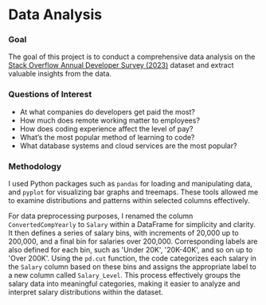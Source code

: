 # Data Analysis

### Goal
The goal of this project is to conduct a comprehensive data analysis on the [Stack Overflow Annual Developer Survey (2023)](https://survey.stackoverflow.co/) dataset and extract valuable insights from the data.

### Questions of Interest
   - At what companies do developers get paid the most?
   - How much does remote working matter to employees?
   - How does coding experience affect the level of pay?
   - What’s the most popular method of learning to code?
   - What database systems and cloud services are the most popular?

### Methodology
I used Python packages such as `pandas` for loading and manipulating data, and `pyplot` for visualizing bar graphs and treemaps. These tools allowed me to examine distributions and patterns within selected columns effectively.

For data preprocessing purposes, I renamed the column `ConvertedCompYearly` to `Salary` within a DataFrame for simplicity and clarity. It then defines a series of salary bins, with increments of 20,000 up to 200,000, and a final bin for salaries over 200,000. Corresponding labels are also defined for each bin, such as 'Under 20K', '20K-40K', and so on up to 'Over 200K'. Using the `pd.cut` function, the code categorizes each salary in the `Salary` column based on these bins and assigns the appropriate label to a new column called `Salary_Level`. This process effectively groups the salary data into meaningful categories, making it easier to analyze and interpret salary distributions within the dataset.
